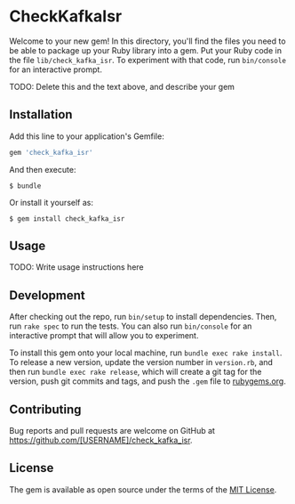 # CheckKafkaIsr

Welcome to your new gem! In this directory, you'll find the files you need to be able to package up your Ruby library into a gem. Put your Ruby code in the file `lib/check_kafka_isr`. To experiment with that code, run `bin/console` for an interactive prompt.

TODO: Delete this and the text above, and describe your gem

## Installation

Add this line to your application's Gemfile:

```ruby
gem 'check_kafka_isr'
```

And then execute:

    $ bundle

Or install it yourself as:

    $ gem install check_kafka_isr

## Usage

TODO: Write usage instructions here

## Development

After checking out the repo, run `bin/setup` to install dependencies. Then, run `rake spec` to run the tests. You can also run `bin/console` for an interactive prompt that will allow you to experiment.

To install this gem onto your local machine, run `bundle exec rake install`. To release a new version, update the version number in `version.rb`, and then run `bundle exec rake release`, which will create a git tag for the version, push git commits and tags, and push the `.gem` file to [rubygems.org](https://rubygems.org).

## Contributing

Bug reports and pull requests are welcome on GitHub at https://github.com/[USERNAME]/check_kafka_isr.


## License

The gem is available as open source under the terms of the [MIT License](http://opensource.org/licenses/MIT).

